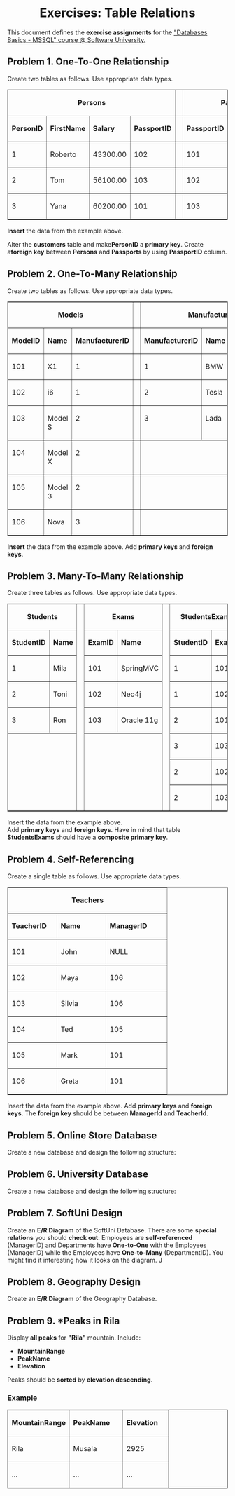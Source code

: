 <h1 align="center">
    Exercises: Table Relations
</h1>
<p>
    This document defines the <strong>exercise assignments</strong> for the
    <a
        href="https://softuni.bg/trainings/1436/databases-basics-mssql-september-2016"
    >
        "Databases Basics - MSSQL" course @ Software University.
    </a>
</p>
<h2>
    Problem 1. One-To-One Relationship
</h2>
<p>
    Create two tables as follows. Use appropriate data types.
</p>
<table border="1" cellspacing="0" cellpadding="0">
    <tbody>
        <tr>
            <td width="319" colspan="4" valign="top">
                <p align="center">
                    <strong>Persons</strong>
                </p>
            </td>
            <td width="34" valign="top">
                <p align="center">
                    <strong></strong>
                </p>
            </td>
            <td width="211" colspan="2" valign="top">
                <p align="center">
                    <strong>Passports</strong>
                </p>
            </td>
        </tr>
        <tr>
            <td width="80" valign="top">
                <p>
                    <strong>PersonID</strong>
                </p>
            </td>
            <td width="84" valign="top">
                <p>
                    <strong>FirstName</strong>
                </p>
            </td>
            <td width="73" valign="top">
                <p>
                    <strong>Salary</strong>
                </p>
            </td>
            <td width="82" valign="top">
                <p>
                    <strong>PassportID</strong>
                </p>
            </td>
            <td width="34" valign="top">
                <p>
                    <strong></strong>
                </p>
            </td>
            <td width="82" valign="top">
                <p>
                    <strong>PassportID</strong>
                </p>
            </td>
            <td width="128" valign="top">
                <p>
                    <strong>PassportNumber</strong>
                </p>
            </td>
        </tr>
        <tr>
            <td width="80" valign="top">
                <p>
                    1
                </p>
            </td>
            <td width="84" valign="top">
                <p>
                    Roberto
                </p>
            </td>
            <td width="73" valign="top">
                <p>
                    43300.00
                </p>
            </td>
            <td width="82" valign="top">
                <p>
                    102
                </p>
            </td>
            <td width="34" valign="top">
            </td>
            <td width="82" valign="top">
                <p>
                    101
                </p>
            </td>
            <td width="128" valign="top">
                <p>
                    N34FG21B
                </p>
            </td>
        </tr>
        <tr>
            <td width="80" valign="top">
                <p>
                    2
                </p>
            </td>
            <td width="84" valign="top">
                <p>
                    Tom
                </p>
            </td>
            <td width="73" valign="top">
                <p>
                    56100.00
                </p>
            </td>
            <td width="82" valign="top">
                <p>
                    103
                </p>
            </td>
            <td width="34" valign="top">
            </td>
            <td width="82" valign="top">
                <p>
                    102
                </p>
            </td>
            <td width="128" valign="top">
                <p>
                    K65LO4R7
                </p>
            </td>
        </tr>
        <tr>
            <td width="80" valign="top">
                <p>
                    3
                </p>
            </td>
            <td width="84" valign="top">
                <p>
                    Yana
                </p>
            </td>
            <td width="73" valign="top">
                <p>
                    60200.00
                </p>
            </td>
            <td width="82" valign="top">
                <p>
                    101
                </p>
            </td>
            <td width="34" valign="top">
            </td>
            <td width="82" valign="top">
                <p>
                    103
                </p>
            </td>
            <td width="128" valign="top">
                <p>
                    ZE657QP2
                </p>
            </td>
        </tr>
    </tbody>
</table>
<p>
    <strong>Insert </strong>
    the data from the example above.
</p>
<p>
Alter the <strong>customers</strong> table and make<strong>PersonID </strong>a <strong>primary key</strong>. Create a<strong>foreign key</strong> between <strong>Persons</strong> and    <strong>Passports </strong>by using <strong>PassportID</strong> column.
</p>
<h2>
    Problem 2. One-To-Many Relationship
</h2>
<p>
    Create two tables as follows. Use appropriate data types.
</p>
<table border="1" cellspacing="0" cellpadding="0">
    <tbody>
        <tr>
            <td width="253" colspan="3" valign="top">
                <p align="center">
                    <strong>Models</strong>
                </p>
            </td>
            <td width="21" valign="top">
                <p align="center">
                    <strong></strong>
                </p>
            </td>
            <td width="286" colspan="3" valign="top">
                <p align="center">
                    <strong>Manufacturers</strong>
                </p>
            </td>
        </tr>
        <tr>
            <td width="73" valign="top">
                <p>
                    <strong>ModelID</strong>
                </p>
            </td>
            <td width="66" valign="top">
                <p>
                    <strong>Name</strong>
                </p>
            </td>
            <td width="113" valign="top">
                <p>
                    <strong>ManufacturerID</strong>
                </p>
            </td>
            <td width="21" valign="top">
                <p>
                    <strong></strong>
                </p>
            </td>
            <td width="119" valign="top">
                <p>
                    <strong>ManufacturerID</strong>
                </p>
            </td>
            <td width="58" valign="top">
                <p>
                    <strong>Name</strong>
                </p>
            </td>
            <td width="109" valign="top">
                <p>
                    <strong>EstablishedOn</strong>
                </p>
            </td>
        </tr>
        <tr>
            <td width="73" valign="top">
                <p>
                    101
                </p>
            </td>
            <td width="66" valign="top">
                <p>
                    X1
                </p>
            </td>
            <td width="113" valign="top">
                <p>
                    1
                </p>
            </td>
            <td width="21" valign="top">
            </td>
            <td width="119" valign="top">
                <p>
                    1
                </p>
            </td>
            <td width="58" valign="top">
                <p>
                    BMW
                </p>
            </td>
            <td width="109" valign="top">
                <p>
                    07/03/1916
                </p>
            </td>
        </tr>
        <tr>
            <td width="73" valign="top">
                <p>
                    102
                </p>
            </td>
            <td width="66" valign="top">
                <p>
                    i6
                </p>
            </td>
            <td width="113" valign="top">
                <p>
                    1
                </p>
            </td>
            <td width="21" valign="top">
            </td>
            <td width="119" valign="top">
                <p>
                    2
                </p>
            </td>
            <td width="58" valign="top">
                <p>
                    Tesla
                </p>
            </td>
            <td width="109" valign="top">
                <p>
                    01/01/2003
                </p>
            </td>
        </tr>
        <tr>
            <td width="73" valign="top">
                <p>
                    103
                </p>
            </td>
            <td width="66" valign="top">
                <p>
                    Model S
                </p>
            </td>
            <td width="113" valign="top">
                <p>
                    2
                </p>
            </td>
            <td width="21" valign="top">
            </td>
            <td width="119" valign="top">
                <p>
                    3
                </p>
            </td>
            <td width="58" valign="top">
                <p>
                    Lada
                </p>
            </td>
            <td width="109" valign="top">
                <p>
                    01/05/1966
                </p>
            </td>
        </tr>
        <tr>
            <td width="73" valign="top">
                <p>
                    104
                </p>
            </td>
            <td width="66" valign="top">
                <p>
                    Model X
                </p>
            </td>
            <td width="113" valign="top">
                <p>
                    2
                </p>
            </td>
            <td width="21" valign="top">
            </td>
            <td width="286" colspan="3" valign="top">
            </td>
        </tr>
        <tr>
            <td width="73" valign="top">
                <p>
                    105
                </p>
            </td>
            <td width="66" valign="top">
                <p>
                    Model 3
                </p>
            </td>
            <td width="113" valign="top">
                <p>
                    2
                </p>
            </td>
            <td width="21" valign="top">
            </td>
            <td width="286" colspan="3" valign="top">
            </td>
        </tr>
        <tr>
            <td width="73" valign="top">
                <p>
                    106
                </p>
            </td>
            <td width="66" valign="top">
                <p>
                    Nova
                </p>
            </td>
            <td width="113" valign="top">
                <p>
                    3
                </p>
            </td>
            <td width="21" valign="top">
            </td>
            <td width="286" colspan="3" valign="top">
            </td>
        </tr>
    </tbody>
</table>
<p>
    <strong>Insert</strong>
the data from the example above. Add <strong>primary keys </strong>and    <strong>foreign keys</strong>.
</p>
<h2>
    Problem 3. Many-To-Many Relationship
</h2>
<p>
    Create three tables as follows. Use appropriate data types.
</p>
<table border="1" cellspacing="0" cellpadding="0">
    <tbody>
        <tr>
            <td width="142" colspan="2" valign="top">
                <p align="center">
                    <strong>Students</strong>
                </p>
            </td>
            <td width="27" rowspan="8" valign="top">
                <p align="center">
                    <strong></strong>
                </p>
            </td>
            <td width="156" colspan="2" valign="top">
                <p align="center">
                    <strong>Exams</strong>
                </p>
            </td>
            <td width="24" rowspan="8" valign="top">
                <p align="center">
                    <strong></strong>
                </p>
            </td>
            <td width="151" colspan="2" valign="top">
                <p align="center">
                    <strong>StudentsExams</strong>
                </p>
            </td>
        </tr>
        <tr>
            <td width="85" valign="top">
                <p align="center">
                    <strong>StudentID</strong>
                </p>
            </td>
            <td width="57" valign="top">
                <p>
                    <strong>Name</strong>
                </p>
            </td>
            <td width="68" valign="top">
                <p>
                    <strong>ExamID</strong>
                </p>
            </td>
            <td width="88" valign="top">
                <p>
                    <strong>Name</strong>
                </p>
            </td>
            <td width="83" valign="top">
                <p>
                    <strong>StudentID</strong>
                </p>
            </td>
            <td width="68" valign="top">
                <p>
                    <strong>ExamID</strong>
                </p>
            </td>
        </tr>
        <tr>
            <td width="85" valign="top">
                <p>
                    1
                </p>
            </td>
            <td width="57" valign="top">
                <p>
                    Mila
                </p>
            </td>
            <td width="68" valign="top">
                <p>
                    101
                </p>
            </td>
            <td width="88" valign="top">
                <p>
                    SpringMVC
                </p>
            </td>
            <td width="83" valign="top">
                <p>
                    1
                </p>
            </td>
            <td width="68" valign="top">
                <p>
                    101
                </p>
            </td>
        </tr>
        <tr>
            <td width="85" valign="top">
                <p>
                    2
                </p>
            </td>
            <td width="57" valign="top">
                <p>
                    Toni
                </p>
            </td>
            <td width="68" valign="top">
                <p>
                    102
                </p>
            </td>
            <td width="88" valign="top">
                <p>
                    Neo4j
                </p>
            </td>
            <td width="83" valign="top">
                <p>
                    1
                </p>
            </td>
            <td width="68" valign="top">
                <p>
                    102
                </p>
            </td>
        </tr>
        <tr>
            <td width="85" valign="top">
                <p>
                    3
                </p>
            </td>
            <td width="57" valign="top">
                <p>
                    Ron
                </p>
            </td>
            <td width="68" valign="top">
                <p>
                    103
                </p>
            </td>
            <td width="88" valign="top">
                <p>
                    Oracle 11g
                </p>
            </td>
            <td width="83" valign="top">
                <p>
                    2
                </p>
            </td>
            <td width="68" valign="top">
                <p>
                    101
                </p>
            </td>
        </tr>
        <tr>
            <td width="142" colspan="2" rowspan="3" valign="top">
            </td>
            <td width="156" colspan="2" rowspan="3" valign="top">
            </td>
            <td width="83" valign="top">
                <p>
                    3
                </p>
            </td>
            <td width="68" valign="top">
                <p>
                    103
                </p>
            </td>
        </tr>
        <tr>
            <td width="83" valign="top">
                <p>
                    2
                </p>
            </td>
            <td width="68" valign="top">
                <p>
                    102
                </p>
            </td>
        </tr>
        <tr>
            <td width="83" valign="top">
                <p>
                    2
                </p>
            </td>
            <td width="68" valign="top">
                <p>
                    103
                </p>
            </td>
        </tr>
    </tbody>
</table>
<p>
    Insert the data from the example above.
    <br/>
    Add <strong>primary keys</strong> and <strong>foreign keys</strong>. Have
in mind that table <strong>StudentsExams</strong> should have a    <strong>composite primary key</strong>.
</p>
<h2>
    Problem 4. Self-Referencing
</h2>
<p>
    Create a single table as follows. Use appropriate data types.
</p>
<table border="1" cellspacing="0" cellpadding="0">
    <tbody>
        <tr>
            <td width="312" colspan="3" valign="top">
                <p align="center">
                    <strong>Teachers</strong>
                </p>
            </td>
        </tr>
        <tr>
            <td width="95" valign="top">
                <p>
                    <strong>TeacherID</strong>
                </p>
            </td>
            <td width="95" valign="top">
                <p>
                    <strong>Name</strong>
                </p>
            </td>
            <td width="123" valign="top">
                <p>
                    <strong>ManagerID</strong>
                </p>
            </td>
        </tr>
        <tr>
            <td width="95" valign="top">
                <p>
                    101
                </p>
            </td>
            <td width="95" valign="top">
                <p>
                    John
                </p>
            </td>
            <td width="123" valign="top">
                <p>
                    NULL
                </p>
            </td>
        </tr>
        <tr>
            <td width="95" valign="top">
                <p>
                    102
                </p>
            </td>
            <td width="95" valign="top">
                <p>
                    Maya
                </p>
            </td>
            <td width="123" valign="top">
                <p>
                    106
                </p>
            </td>
        </tr>
        <tr>
            <td width="95" valign="top">
                <p>
                    103
                </p>
            </td>
            <td width="95" valign="top">
                <p>
                    Silvia
                </p>
            </td>
            <td width="123" valign="top">
                <p>
                    106
                </p>
            </td>
        </tr>
        <tr>
            <td width="95" valign="top">
                <p>
                    104
                </p>
            </td>
            <td width="95" valign="top">
                <p>
                    Ted
                </p>
            </td>
            <td width="123" valign="top">
                <p>
                    105
                </p>
            </td>
        </tr>
        <tr>
            <td width="95" valign="top">
                <p>
                    105
                </p>
            </td>
            <td width="95" valign="top">
                <p>
                    Mark
                </p>
            </td>
            <td width="123" valign="top">
                <p>
                    101
                </p>
            </td>
        </tr>
        <tr>
            <td width="95" valign="top">
                <p>
                    106
                </p>
            </td>
            <td width="95" valign="top">
                <p>
                    Greta
                </p>
            </td>
            <td width="123" valign="top">
                <p>
                    101
                </p>
            </td>
        </tr>
    </tbody>
</table>
<p>
    Insert the data from the example above. Add <strong>primary keys</strong>
    and <strong>foreign keys</strong>. The <strong>foreign key</strong> should
    be between <strong>ManagerId</strong> and <strong>TeacherId</strong>.
</p>
<h2>
    Problem 5. Online Store Database
</h2>
<p>
    Create a new database and design the following structure:
</p>
<h2>
    Problem 6. University Database
</h2>
<p>
    Create a new database and design the following structure:
</p>
<h2>
    Problem 7. SoftUni Design
</h2>
<p>
    Create an <strong>E/R Diagram</strong> of the SoftUni Database. There are
some <strong>special relations</strong> you should    <strong>check out</strong>: Employees are <strong>self-referenced</strong>
    (ManagerID) and Departments have <strong>One-to-One</strong> with the
    Employees (ManagerID) while the Employees have <strong>One-to-Many</strong>
    (DepartmentID). You might find it interesting how it looks on the diagram.
    J
</p>
<h2>
    Problem 8. Geography Design
</h2>
<p>
    Create an <strong>E/R Diagram</strong> of the Geography Database.
</p>
<h2>
    Problem 9. *Peaks in Rila
</h2>
<p>
    Display <strong>all peaks</strong> for <strong>"Rila"</strong> mountain.
    Include:
</p>
<ul>
    <li>
        <strong>MountainRange</strong>
    </li>
    <li>
        <strong>PeakName</strong>
    </li>
    <li>
        <strong>Elevation</strong>
    </li>
</ul>
<p>
Peaks should be <strong>sorted</strong> by    <strong>elevation descending</strong>.
</p>
<h3>
    Example
</h3>
<table border="1" cellspacing="0" cellpadding="0">
    <tbody>
        <tr>
            <td width="120" valign="top">
                <p>
                    <strong>MountainRange</strong>
                </p>
            </td>
            <td width="105" valign="top">
                <p>
                    <strong>PeakName</strong>
                </p>
            </td>
            <td width="88" valign="top">
                <p>
                    <strong>Elevation</strong>
                </p>
            </td>
        </tr>
        <tr>
            <td width="120" valign="top">
                <p>
                    Rila
                </p>
            </td>
            <td width="105" valign="top">
                <p>
                    Musala
                </p>
            </td>
            <td width="88" valign="top">
                <p>
                    2925
                </p>
            </td>
        </tr>
        <tr>
            <td width="120" valign="top">
                <p>
                    …
                </p>
            </td>
            <td width="105" valign="top">
                <p>
                    …
                </p>
            </td>
            <td width="88" valign="top">
                <p>
                    …
                </p>
            </td>
        </tr>
    </tbody>
</table>